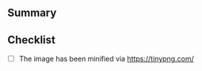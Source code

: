 ## Summary


## Checklist

<!--- Check and mark with an "x" -->

- [ ] The image has been minified via https://tinypng.com/
